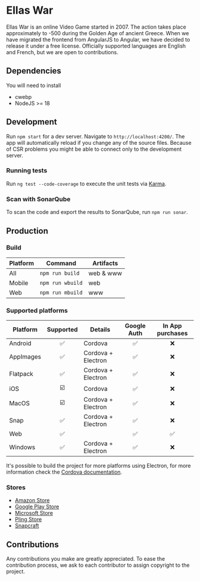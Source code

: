 # Ellas War

Ellas War is an online Video Game started in 2007. The action takes place approximately to -500 during the Golden Age of ancient Greece. When we have migrated the frontend from AngularJS to Angular, we have decided to release it under a free license. Officially supported languages are English and French, but we are open to contributions.

## Dependencies
You will need to install
* cwebp
* NodeJS >= 18

## Development

Run `npm start` for a dev server. Navigate to `http://localhost:4200/`. The app will automatically reload if you change any of the source files. Because of CSR problems you might be able to connect only to the development server.

### Running tests

Run `ng test --code-coverage` to execute the unit tests via [Karma](https://karma-runner.github.io).

### Scan with SonarQube

To scan the code and export the results to SonarQube, run `npm run sonar`.

## Production

### Build

| Platform | Command | Artifacts |
| ------------- | ------------- | ------------- |
| All | `npm run build` | web & www |
| Mobile | `npm run wbuild` | web |
| Web |`npm run mbuild` | www |

### Supported platforms

| Platform | Supported | Details | Google Auth | In App purchases |
| ------------- |:-------------:| ----- |:-----:|:-----:|
| Android | :white_check_mark: | Cordova | :white_check_mark: | :x: |
| AppImages | :white_check_mark: | Cordova + Electron | :white_check_mark: | :x: |
| Flatpack | :white_check_mark: | Cordova + Electron | :white_check_mark: | :x: |
| iOS | :ballot_box_with_check: | Cordova | :white_check_mark: | :x: |
| MacOS | :ballot_box_with_check: | Cordova + Electron | :white_check_mark: | :x: |
| Snap | :white_check_mark: | Cordova + Electron | :white_check_mark: | :x: |
| Web | :white_check_mark: | | :white_check_mark: | :white_check_mark: |
| Windows | :white_check_mark: | Cordova + Electron | :white_check_mark: | :x: |

It's possible to build the project for more platforms using Electron, for more information check the [Cordova documentation](https://cordova.apache.org/docs/en/latest/guide/platforms/electron/index.html).

### Stores
- [Amazon Store](https://www.amazon.fr/Virgil-Ellas-War/dp/B079CHD5BX)
- [Google Play Store](https://play.google.com/store/apps/details?id=com.ellaswar.ewnextmobile)
- [Microsoft Store](https://www.microsoft.com/p/ellas-war/9p12xq81l3qp)
- [Pling Store](https://www.pling.com/p/1891540)
- [Snapcraft](https://snapcraft.io/ellaswar)

## Contributions
Any contributions you make are greatly appreciated. To ease the contribution process, we ask to each contributor to assign copyright to the project.
